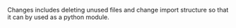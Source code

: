Changes includes deleting unused files and change import structure so that it
can by used as a python module.

